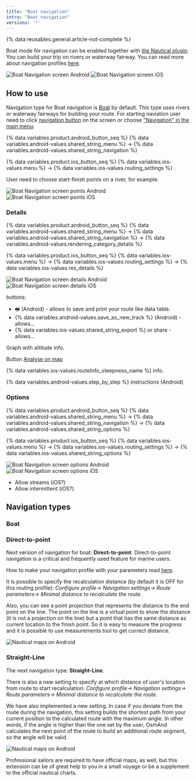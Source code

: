 ```yaml
---
title: "Boat navigation"
intro: "Boat navigation"
versions: '*'
---
```


{% data reusables.general.article-not-complete %}


Boat mode for navigation can be enabled together with [the Nautical plugin](/osmand/plugins/nautical-charts). You can build your trip on rivers or waterway fairway. You can read more about navigation profiles [here](/osmand/personal/profiles).

![Boat Navigation screen Android](/assets/images/navigation/boat/boat_navigation_android.png) ![Boat Navigation screen iOS](/assets/images/navigation/boat/boat_navigation_ios.png)
  
## How to use

Navigation type for Boat navigation is [Boat](/osmand/navigation/boat-navigation#boat) by default. This type uses rivers or waterway fairways for building your route. 
For starting naviation user need to click [navigation button](/osmand/widgets/map-buttons#directions) on the screen or choose ["Navigation" in the main menu](/osmand/start-with/main-menu#features):

{% data variables.product.android_button_seq %} {% data variables.android-values.shared_string_menu %} → {% data variables.android-values.shared_string_navigation %}

{% data variables.product.ios_button_seq %} {% data variables.ios-values.menu %} → {% data variables.ios-values.routing_settings %}

User need to choose start-finish points on a river, for example. 

![Boat Navigation screen points Android](/assets/images/navigation/boat/boat_navigation_points_android.png) ![Boat Navigation screen points iOS](/assets/images/navigation/boat/boat_navigation_points_ios.png)

### Details

{% data variables.product.android_button_seq %} {% data variables.android-values.shared_string_menu %} → {% data variables.android-values.shared_string_navigation %} → {% data variables.android-values.rendering_category_details %}

{% data variables.product.ios_button_seq %} {% data variables.ios-values.menu %} → {% data variables.ios-values.routing_settings %} → {% data variables.ios-values.res_details %}

![Boat Navigation screen details Android](/assets/images/navigation/boat/boat_navigation_details_android.png) ![Boat Navigation screen details iOS](/assets/images/navigation/boat/boat_navigation_details_ios.png)

buttons:
- &#128438; (Android) - allows to save and print your route like data table.
- {% data variables.android-values.save_as_new_track %} (Android) - allows...
- {% data variables.ios-values.shared_string_export %} or share - allows...

Graph with altitude info.

Button [Analyse on map](/osmand/navigation/route-navigation#details)

{% data variables.ios-values.routeInfo_steepness_name %} info.

{% data variables.android-values.step_by_step %} instructions (Android)


### Options

{% data variables.product.android_button_seq %} {% data variables.android-values.shared_string_menu %} → {% data variables.android-values.shared_string_navigation %} → {% data variables.android-values.shared_string_options %}

{% data variables.product.ios_button_seq %} {% data variables.ios-values.menu %} → {% data variables.ios-values.routing_settings %} → {% data variables.ios-values.shared_string_options %}

![Boat Navigation screen options Android](/assets/images/navigation/boat/boat_navigation_options_android.png) ![Boat Navigation screen options iOS](/assets/images/navigation/boat/boat_navigation_options_ios.png)

- Allow streams (iOS?)
- Allow intermittent (iOS?)

## Navigation types

### Boat

### Direct-to-point

Next version of navigation for boat:  **Direct-to-point**. Direct-to-point navigation is a critical and frequently used feature for marine users.

How to make your navigation profile with your parameters read  [here](https://osmand.net/features/navigation-profiles#create).

It is possible to specify the recalculation distance (by default it is OFF for this routing profile):  _Configure profile-> Navigation settings-> Route parameters-> Minimal distance to recalculate the route_.

Also, you can see a point projection that represents the distance to the end point on the line. The point on the line is a virtual point to show the distance (it is not a projection on the line) but a point that has the same distance as current location to the finish point. So it is easy to measure the progress and it is possible to use measurements tool to get correct distance.

  ![Nautical maps on Android](/assets/images/plugins/nautical-charts/np_and_5.jpg)

### Straight-Line

The next navigation type:  **Straight-Line**.

There is also a new setting to specify at which distance of user's location from route to start recalculation:  _Configure profile-> Navigation settings-> Route parameters-> Minimal distance to recalculate the route_.

We have also implemented a new setting. In case if you deviate from the route during the navigation, this setting builds the shortest path from your current position to the calculated route with the maximum angle. In other words, if the angle is higher than the one set by the user, OsmAnd calculates the next point of the route to build an additional route segment, so the angle will be valid.

  ![Nautical maps on Android](/assets/images/plugins/nautical-charts/np_and_6.jpg)

Professional sailors are required to have official maps, as well, but this extension can be of great help to you in a small voyage or be a supplement to the official nautical charts.
